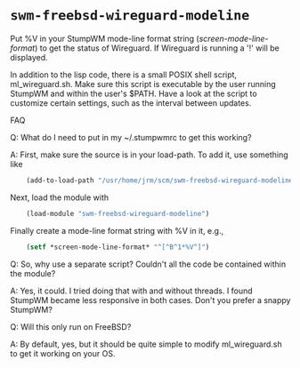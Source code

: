 # `swm-freebsd-wireguard-modeline`

Put %V in your StumpWM mode-line format string (*screen-mode-line-format*) to
get the status of Wireguard.  If Wireguard is running a '!' will be displayed.

In addition to the lisp code, there is a small POSIX shell script,
ml_wireguard.sh.  Make sure this script is executable by the user running StumpWM
and within the user's $PATH.  Have a look at the script to customize certain
settings, such as the interval between updates.

FAQ

Q: What do I need to put in my ~/.stumpwmrc to get this working?

A: First, make sure the source is in your load-path.  To add it, use something
like
```lisp
    (add-to-load-path "/usr/home/jrm/scm/swm-freebsd-wireguard-modeline")
```
Next, load the module with
```lisp
    (load-module "swm-freebsd-wireguard-modeline")
```
Finally create a mode-line format string with %V in it, e.g.,
```lisp
    (setf *screen-mode-line-format* "^[^B^1*%V^]")
```

Q: So, why use a separate script?  Couldn't all the code be contained within the
module?

A: Yes, it could.  I tried doing that with and without threads.  I found StumpWM
became less responsive in both cases.  Don't you prefer a snappy StumpWM?

Q: Will this only run on FreeBSD?

A: By default, yes, but it should be quite simple to modify ml_wireguard.sh to get it
working on your OS.